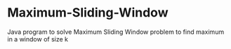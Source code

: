 # Maximum-Sliding-Window
Java program to solve Maximum Sliding Window problem to find maximum in a window of size k
